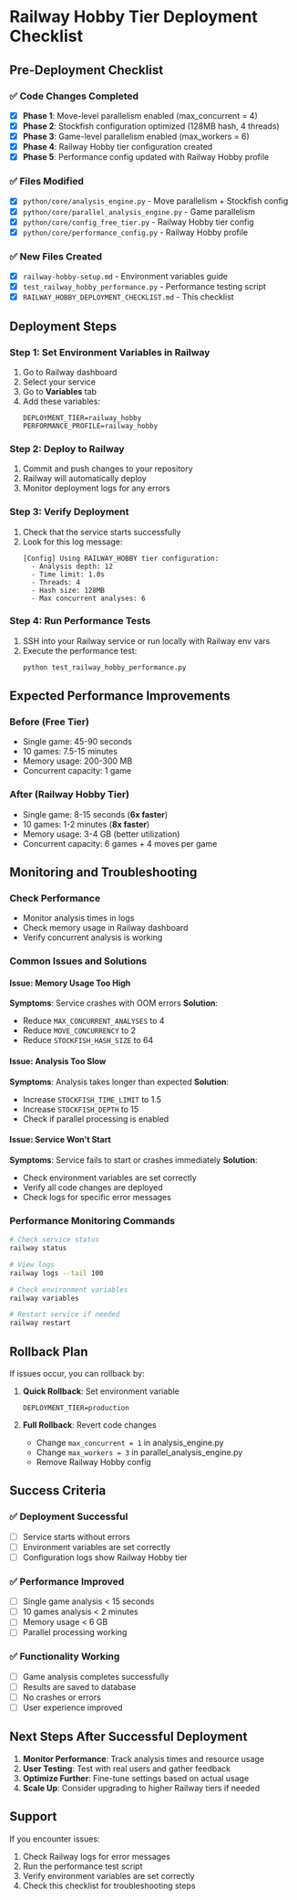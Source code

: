 # Railway Hobby Tier Deployment Checklist

## Pre-Deployment Checklist

### ✅ Code Changes Completed
- [x] **Phase 1**: Move-level parallelism enabled (max_concurrent = 4)
- [x] **Phase 2**: Stockfish configuration optimized (128MB hash, 4 threads)
- [x] **Phase 3**: Game-level parallelism enabled (max_workers = 6)
- [x] **Phase 4**: Railway Hobby tier configuration created
- [x] **Phase 5**: Performance config updated with Railway Hobby profile

### ✅ Files Modified
- [x] `python/core/analysis_engine.py` - Move parallelism + Stockfish config
- [x] `python/core/parallel_analysis_engine.py` - Game parallelism
- [x] `python/core/config_free_tier.py` - Railway Hobby tier config
- [x] `python/core/performance_config.py` - Railway Hobby profile

### ✅ New Files Created
- [x] `railway-hobby-setup.md` - Environment variables guide
- [x] `test_railway_hobby_performance.py` - Performance testing script
- [x] `RAILWAY_HOBBY_DEPLOYMENT_CHECKLIST.md` - This checklist

## Deployment Steps

### Step 1: Set Environment Variables in Railway
1. Go to Railway dashboard
2. Select your service
3. Go to **Variables** tab
4. Add these variables:
   ```
   DEPLOYMENT_TIER=railway_hobby
   PERFORMANCE_PROFILE=railway_hobby
   ```

### Step 2: Deploy to Railway
1. Commit and push changes to your repository
2. Railway will automatically deploy
3. Monitor deployment logs for any errors

### Step 3: Verify Deployment
1. Check that the service starts successfully
2. Look for this log message:
   ```
   [Config] Using RAILWAY_HOBBY tier configuration:
     - Analysis depth: 12
     - Time limit: 1.0s
     - Threads: 4
     - Hash size: 128MB
     - Max concurrent analyses: 6
   ```

### Step 4: Run Performance Tests
1. SSH into your Railway service or run locally with Railway env vars
2. Execute the performance test:
   ```bash
   python test_railway_hobby_performance.py
   ```

## Expected Performance Improvements

### Before (Free Tier)
- Single game: 45-90 seconds
- 10 games: 7.5-15 minutes
- Memory usage: 200-300 MB
- Concurrent capacity: 1 game

### After (Railway Hobby Tier)
- Single game: 8-15 seconds (**6x faster**)
- 10 games: 1-2 minutes (**8x faster**)
- Memory usage: 3-4 GB (better utilization)
- Concurrent capacity: 6 games + 4 moves per game

## Monitoring and Troubleshooting

### Check Performance
- Monitor analysis times in logs
- Check memory usage in Railway dashboard
- Verify concurrent analysis is working

### Common Issues and Solutions

#### Issue: Memory Usage Too High
**Symptoms**: Service crashes with OOM errors
**Solution**: 
- Reduce `MAX_CONCURRENT_ANALYSES` to 4
- Reduce `MOVE_CONCURRENCY` to 2
- Reduce `STOCKFISH_HASH_SIZE` to 64

#### Issue: Analysis Too Slow
**Symptoms**: Analysis takes longer than expected
**Solution**:
- Increase `STOCKFISH_TIME_LIMIT` to 1.5
- Increase `STOCKFISH_DEPTH` to 15
- Check if parallel processing is enabled

#### Issue: Service Won't Start
**Symptoms**: Service fails to start or crashes immediately
**Solution**:
- Check environment variables are set correctly
- Verify all code changes are deployed
- Check logs for specific error messages

### Performance Monitoring Commands

```bash
# Check service status
railway status

# View logs
railway logs --tail 100

# Check environment variables
railway variables

# Restart service if needed
railway restart
```

## Rollback Plan

If issues occur, you can rollback by:

1. **Quick Rollback**: Set environment variable
   ```
   DEPLOYMENT_TIER=production
   ```

2. **Full Rollback**: Revert code changes
   - Change `max_concurrent = 1` in analysis_engine.py
   - Change `max_workers = 3` in parallel_analysis_engine.py
   - Remove Railway Hobby config

## Success Criteria

### ✅ Deployment Successful
- [ ] Service starts without errors
- [ ] Environment variables are set correctly
- [ ] Configuration logs show Railway Hobby tier

### ✅ Performance Improved
- [ ] Single game analysis < 15 seconds
- [ ] 10 games analysis < 2 minutes
- [ ] Memory usage < 6 GB
- [ ] Parallel processing working

### ✅ Functionality Working
- [ ] Game analysis completes successfully
- [ ] Results are saved to database
- [ ] No crashes or errors
- [ ] User experience improved

## Next Steps After Successful Deployment

1. **Monitor Performance**: Track analysis times and resource usage
2. **User Testing**: Test with real users and gather feedback
3. **Optimize Further**: Fine-tune settings based on actual usage
4. **Scale Up**: Consider upgrading to higher Railway tiers if needed

## Support

If you encounter issues:
1. Check Railway logs for error messages
2. Run the performance test script
3. Verify environment variables are set correctly
4. Check this checklist for troubleshooting steps
